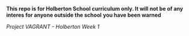 **This repo is for Holberton School curriculum only. It will not be of any interes for anyone outside the school**
**you have been warned**

*Project VAGRANT - Holberton Week 1*

